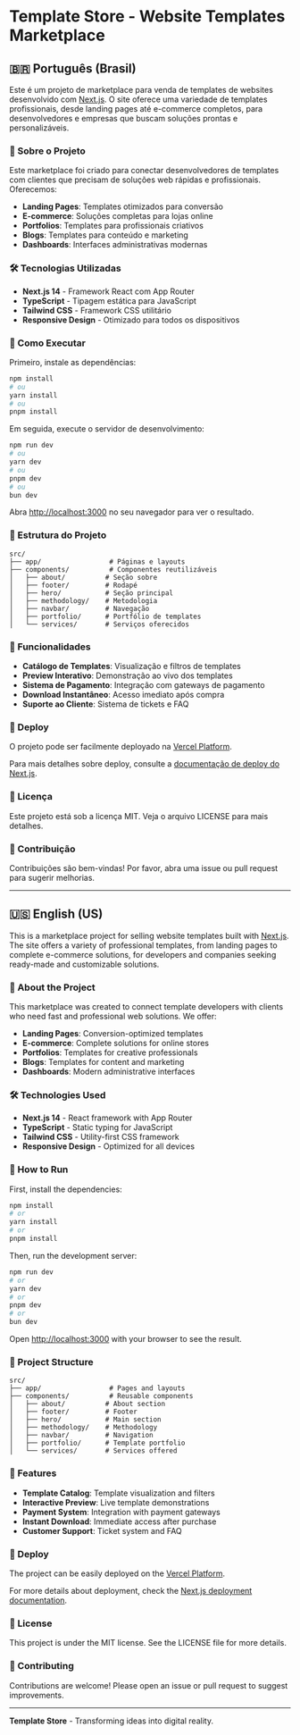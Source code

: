 # Template Store - Website Templates Marketplace

## 🇧🇷 Português (Brasil)

Este é um projeto de marketplace para venda de templates de websites desenvolvido com [Next.js](https://nextjs.org). O site oferece uma variedade de templates profissionais, desde landing pages até e-commerce completos, para desenvolvedores e empresas que buscam soluções prontas e personalizáveis.

### 🚀 Sobre o Projeto

Este marketplace foi criado para conectar desenvolvedores de templates com clientes que precisam de soluções web rápidas e profissionais. Oferecemos:

- **Landing Pages**: Templates otimizados para conversão
- **E-commerce**: Soluções completas para lojas online
- **Portfolios**: Templates para profissionais criativos
- **Blogs**: Templates para conteúdo e marketing
- **Dashboards**: Interfaces administrativas modernas

### 🛠️ Tecnologias Utilizadas

- **Next.js 14** - Framework React com App Router
- **TypeScript** - Tipagem estática para JavaScript
- **Tailwind CSS** - Framework CSS utilitário
- **Responsive Design** - Otimizado para todos os dispositivos

### 🚀 Como Executar

Primeiro, instale as dependências:

```bash
npm install
# ou
yarn install
# ou
pnpm install
```

Em seguida, execute o servidor de desenvolvimento:

```bash
npm run dev
# ou
yarn dev
# ou
pnpm dev
# ou
bun dev
```

Abra [http://localhost:3000](http://localhost:3000) no seu navegador para ver o resultado.

### 📁 Estrutura do Projeto

```
src/
├── app/                 # Páginas e layouts
├── components/          # Componentes reutilizáveis
│   ├── about/          # Seção sobre
│   ├── footer/         # Rodapé
│   ├── hero/           # Seção principal
│   ├── methodology/    # Metodologia
│   ├── navbar/         # Navegação
│   ├── portfolio/      # Portfólio de templates
│   └── services/       # Serviços oferecidos
```

### 🎨 Funcionalidades

- **Catálogo de Templates**: Visualização e filtros de templates
- **Preview Interativo**: Demonstração ao vivo dos templates
- **Sistema de Pagamento**: Integração com gateways de pagamento
- **Download Instantâneo**: Acesso imediato após compra
- **Suporte ao Cliente**: Sistema de tickets e FAQ

### 🚀 Deploy

O projeto pode ser facilmente deployado na [Vercel Platform](https://vercel.com/new?utm_medium=default-template&filter=next.js&utm_source=create-next-app&utm_campaign=create-next-app-readme).

Para mais detalhes sobre deploy, consulte a [documentação de deploy do Next.js](https://nextjs.org/docs/app/building-your-application/deploying).

### 📄 Licença

Este projeto está sob a licença MIT. Veja o arquivo LICENSE para mais detalhes.

### 🤝 Contribuição

Contribuições são bem-vindas! Por favor, abra uma issue ou pull request para sugerir melhorias.

---

## 🇺🇸 English (US)

This is a marketplace project for selling website templates built with [Next.js](https://nextjs.org). The site offers a variety of professional templates, from landing pages to complete e-commerce solutions, for developers and companies seeking ready-made and customizable solutions.

### 🚀 About the Project

This marketplace was created to connect template developers with clients who need fast and professional web solutions. We offer:

- **Landing Pages**: Conversion-optimized templates
- **E-commerce**: Complete solutions for online stores
- **Portfolios**: Templates for creative professionals
- **Blogs**: Templates for content and marketing
- **Dashboards**: Modern administrative interfaces

### 🛠️ Technologies Used

- **Next.js 14** - React framework with App Router
- **TypeScript** - Static typing for JavaScript
- **Tailwind CSS** - Utility-first CSS framework
- **Responsive Design** - Optimized for all devices

### 🚀 How to Run

First, install the dependencies:

```bash
npm install
# or
yarn install
# or
pnpm install
```

Then, run the development server:

```bash
npm run dev
# or
yarn dev
# or
pnpm dev
# or
bun dev
```

Open [http://localhost:3000](http://localhost:3000) with your browser to see the result.

### 📁 Project Structure

```
src/
├── app/                 # Pages and layouts
├── components/          # Reusable components
│   ├── about/          # About section
│   ├── footer/         # Footer
│   ├── hero/           # Main section
│   ├── methodology/    # Methodology
│   ├── navbar/         # Navigation
│   ├── portfolio/      # Template portfolio
│   └── services/       # Services offered
```

### 🎨 Features

- **Template Catalog**: Template visualization and filters
- **Interactive Preview**: Live template demonstrations
- **Payment System**: Integration with payment gateways
- **Instant Download**: Immediate access after purchase
- **Customer Support**: Ticket system and FAQ

### 🚀 Deploy

The project can be easily deployed on the [Vercel Platform](https://vercel.com/new?utm_medium=default-template&filter=next.js&utm_source=create-next-app&utm_campaign=create-next-app-readme).

For more details about deployment, check the [Next.js deployment documentation](https://nextjs.org/docs/app/building-your-application/deploying).

### 📄 License

This project is under the MIT license. See the LICENSE file for more details.

### 🤝 Contributing

Contributions are welcome! Please open an issue or pull request to suggest improvements.

---

**Template Store** - Transforming ideas into digital reality.
